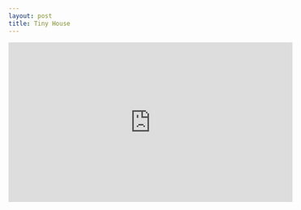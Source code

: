 ```yaml
---
layout: post
title: Tiny House
---
```

<div>

<iframe width="560" height="315" src="https://www.youtube.com/embed/VckbqU4kK2I" frameborder="0" allowfullscreen></iframe>

</div>